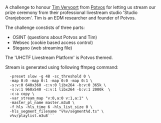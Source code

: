 A challenge to honour [Tim Vervoort](https://timvervoort.com) from [Potvos](https://potvos.video) for letting us stream our prize ceremony from their professional livestream studio 'Studio Oranjeboom'. Tim is an EDM researcher and founder of Potvos.

The challenge constists of three parts:

- OSINT (questions about Potvos and Tim)
- Websec (cookie based access control)
- Stegano (web streaming file)

The 'UHCTF Livestream Platform' is Potvos themed.

Stream is generated using following ffmpeg command:
```ffmpeg -y -i UHCTF.mp4 \
  -preset slow -g 48 -sc_threshold 0 \
  -map 0:0 -map 0:1 -map 0:0 -map 0:1 \
  -s:v:0 640x360 -c:v:0 libx264 -b:v:0 365k \
  -s:v:1 960x540 -c:v:1 libx264 -b:v:1 2000k  \
  -c:a copy \
  -var_stream_map "v:0,a:0 v:1,a:1" \
  -master_pl_name master.m3u8 \
  -f hls -hls_time 6 -hls_list_size 0 \
  -hls_segment_filename "v%v/segment%d.ts" \
  v%v/playlist.m3u8```
